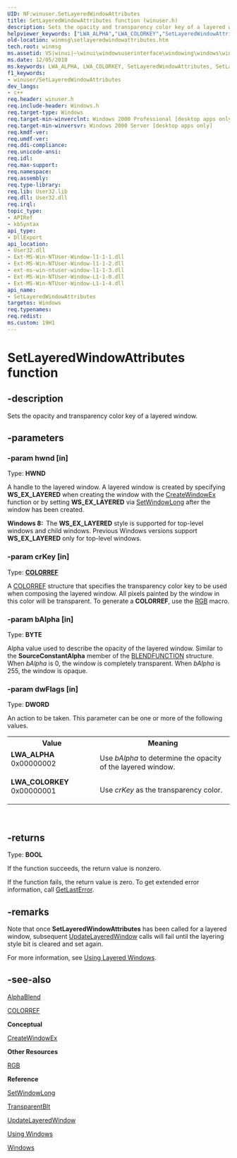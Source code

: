 ```yaml
---
UID: NF:winuser.SetLayeredWindowAttributes
title: SetLayeredWindowAttributes function (winuser.h)
description: Sets the opacity and transparency color key of a layered window.
helpviewer_keywords: ["LWA_ALPHA","LWA_COLORKEY","SetLayeredWindowAttributes","SetLayeredWindowAttributes function [Windows and Messages]","_win32_SetLayeredWindowAttributes","_win32_setlayeredwindowattributes_cpp","winmsg.setlayeredwindowattributes","winui._win32_setlayeredwindowattributes","winuser/SetLayeredWindowAttributes"]
old-location: winmsg\setlayeredwindowattributes.htm
tech.root: winmsg
ms.assetid: VS|winui|~\winui\windowsuserinterface\windowing\windows\windowreference\windowfunctions\setlayeredwindowattributes.htm
ms.date: 12/05/2018
ms.keywords: LWA_ALPHA, LWA_COLORKEY, SetLayeredWindowAttributes, SetLayeredWindowAttributes function [Windows and Messages], _win32_SetLayeredWindowAttributes, _win32_setlayeredwindowattributes_cpp, winmsg.setlayeredwindowattributes, winui._win32_setlayeredwindowattributes, winuser/SetLayeredWindowAttributes
f1_keywords:
- winuser/SetLayeredWindowAttributes
dev_langs:
- c++
req.header: winuser.h
req.include-header: Windows.h
req.target-type: Windows
req.target-min-winverclnt: Windows 2000 Professional [desktop apps only]
req.target-min-winversvr: Windows 2000 Server [desktop apps only]
req.kmdf-ver: 
req.umdf-ver: 
req.ddi-compliance: 
req.unicode-ansi: 
req.idl: 
req.max-support: 
req.namespace: 
req.assembly: 
req.type-library: 
req.lib: User32.lib
req.dll: User32.dll
req.irql: 
topic_type:
- APIRef
- kbSyntax
api_type:
- DllExport
api_location:
- User32.dll
- Ext-MS-Win-NTUser-Window-l1-1-1.dll
- Ext-MS-Win-NTUser-Window-l1-1-2.dll
- ext-ms-win-ntuser-window-l1-1-3.dll
- Ext-MS-Win-NTUser-Window-L1-1-0.dll
- Ext-MS-Win-NTUser-Window-L1-1-4.dll
api_name:
- SetLayeredWindowAttributes
targetos: Windows
req.typenames: 
req.redist: 
ms.custom: 19H1
---
```


# SetLayeredWindowAttributes function


## -description


Sets the opacity and transparency color key of a layered window.


## -parameters




### -param hwnd [in]

Type: <b>HWND</b>

A handle to the layered window. A layered window is created by specifying <b>WS_EX_LAYERED</b> when creating the window with the <a href="https://docs.microsoft.com/windows/desktop/api/winuser/nf-winuser-createwindowexa">CreateWindowEx</a> function or by setting <b>WS_EX_LAYERED</b> via <a href="https://docs.microsoft.com/windows/desktop/api/winuser/nf-winuser-setwindowlonga">SetWindowLong</a> after the window has been created.

<b>Windows 8:  </b>The <b>WS_EX_LAYERED</b> style is supported for top-level windows and child windows. Previous Windows versions support <b>WS_EX_LAYERED</b> only for top-level windows.


### -param crKey [in]

Type: <b><a href="https://docs.microsoft.com/windows/desktop/gdi/colorref">COLORREF</a></b>

A <a href="https://docs.microsoft.com/windows/desktop/gdi/colorref">COLORREF</a> structure that specifies the transparency color key to be used when composing the layered window. All pixels painted by the window in this color will be transparent. To generate a <b>COLORREF</b>, use the <a href="https://docs.microsoft.com/windows/desktop/api/wingdi/nf-wingdi-rgb">RGB</a> macro.


### -param bAlpha [in]

Type: <b>BYTE</b>

Alpha value used to describe the opacity of the layered window. Similar to the <b>SourceConstantAlpha</b> member of the <a href="https://docs.microsoft.com/windows/desktop/api/wingdi/ns-wingdi-blendfunction">BLENDFUNCTION</a> structure. When <i>bAlpha</i> is 0, the window is completely transparent. When <i>bAlpha</i> is 255, the window is opaque.


### -param dwFlags [in]

Type: <b>DWORD</b>

An action to be taken. This parameter can be one or more of the following values.

<table>
<tr>
<th>Value</th>
<th>Meaning</th>
</tr>
<tr>
<td width="40%"><a id="LWA_ALPHA"></a><a id="lwa_alpha"></a><dl>
<dt><b>LWA_ALPHA</b></dt>
<dt>0x00000002</dt>
</dl>
</td>
<td width="60%">
Use <i>bAlpha</i> to determine the opacity of the layered window.

</td>
</tr>
<tr>
<td width="40%"><a id="LWA_COLORKEY"></a><a id="lwa_colorkey"></a><dl>
<dt><b>LWA_COLORKEY</b></dt>
<dt>0x00000001</dt>
</dl>
</td>
<td width="60%">
Use <i>crKey</i> as the transparency color.

</td>
</tr>
</table>
 


## -returns



Type: <b>BOOL</b>

If the function succeeds, the return value is nonzero.

                    

If the function fails, the return value is zero. To get extended error information, call <a href="https://docs.microsoft.com/windows/desktop/api/errhandlingapi/nf-errhandlingapi-getlasterror">GetLastError</a>.




## -remarks



Note that once <b>SetLayeredWindowAttributes</b> has been called for a layered window, subsequent <a href="https://docs.microsoft.com/windows/desktop/api/winuser/nf-winuser-updatelayeredwindow">UpdateLayeredWindow</a> calls will fail until the layering style bit is cleared and set again.

For more information, see <a href="https://docs.microsoft.com/windows/desktop/winmsg/using-windows">Using Layered Windows</a>.




## -see-also




<a href="https://docs.microsoft.com/windows/desktop/api/wingdi/nf-wingdi-alphablend">AlphaBlend</a>



<a href="https://docs.microsoft.com/windows/desktop/gdi/colorref">COLORREF</a>



<b>Conceptual</b>



<a href="https://docs.microsoft.com/windows/desktop/api/winuser/nf-winuser-createwindowexa">CreateWindowEx</a>



<b>Other Resources</b>



<a href="https://docs.microsoft.com/windows/desktop/api/wingdi/nf-wingdi-rgb">RGB</a>



<b>Reference</b>



<a href="https://docs.microsoft.com/windows/desktop/api/winuser/nf-winuser-setwindowlonga">SetWindowLong</a>



<a href="https://docs.microsoft.com/windows/desktop/api/wingdi/nf-wingdi-transparentblt">TransparentBlt</a>



<a href="https://docs.microsoft.com/windows/desktop/api/winuser/nf-winuser-updatelayeredwindow">UpdateLayeredWindow</a>



<a href="https://docs.microsoft.com/windows/desktop/winmsg/using-windows">Using Windows</a>



<a href="https://docs.microsoft.com/windows/desktop/winmsg/windows">Windows</a>
 

 

